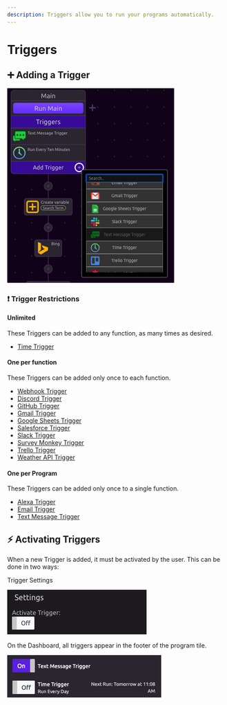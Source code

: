 ```yaml
---
description: Triggers allow you to run your programs automatically.
---
```


# Triggers

## ➕ Adding a Trigger

![The Text Message Trigger is restricted to one per program](../../.gitbook/assets/screen-shot-2019-07-16-at-10.54.29-am.png)

### ❗ Trigger Restrictions

#### Unlimited

These Triggers can be added to any function, as many times as desired. 

* [Time Trigger](time-trigger.md)

#### One per function

These Triggers can be added only once to each function.

* [Webhook Trigger](webhook-trigger.md)
* [Discord Trigger](discord-trigger.md)
* [GitHub Trigger](github-trigger.md)
* [Gmail Trigger](gmail-trigger.md)
* [Google Sheets Trigger](google-sheets-trigger.md)
* [Salesforce Trigger](salesforce-trigger.md)
* [Slack Trigger](slack-trigger.md)
* [Survey Monkey Trigger](survey-monkey-trigger.md)
* [Trello Trigger](trello-trigger.md)
* [Weather API Trigger](weather-api-trigger.md)

#### One per Program

These Triggers can be added only once to a single function.

* [Alexa Trigger](alexa-trigger.md)
* [Email Trigger](email-trigger.md)
* [Text Message Trigger](text-message-trigger.md)

## ⚡ Activating Triggers

When a new Trigger is added, it must be activated by the user. This can be done in two ways:

Trigger Settings

![Trigger Settings](../../.gitbook/assets/screen-shot-2019-07-16-at-11.08.46-am.png)

On the Dashboard, all triggers appear in the footer of the program tile.

![Dashboard](../../.gitbook/assets/screen-shot-2019-07-16-at-11.10.15-am.png)

